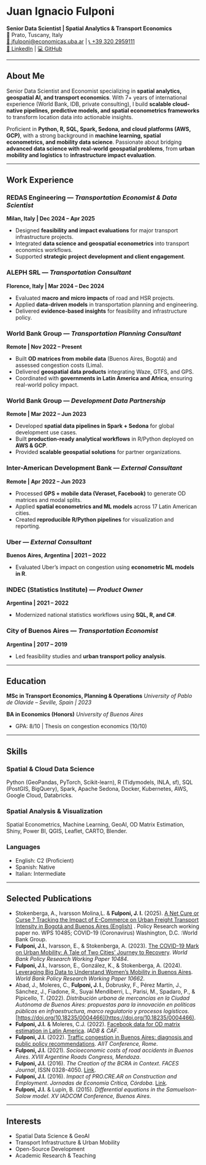 # Juan Ignacio Fulponi

**Senior Data Scientist | Spatial Analytics & Transport Economics**  
📍 Prato, Tuscany, Italy  
[📧 jfulponi@economicas.uba.ar](mailto:jfulponi@economicas.uba.ar) | [📞 +39 320 2959111](tel:+393202959111)  
[🔗 LinkedIn](https://www.linkedin.com/in/jfulponi) | [💻 GitHub](https://github.com/jfulponi)

---

## About Me

Senior Data Scientist and Economist specializing in **spatial analytics, geospatial AI, and transport economics**. With 7+ years of international experience (World Bank, IDB, private consulting), I build **scalable cloud-native pipelines, predictive models, and spatial econometrics frameworks** to transform location data into actionable insights.

Proficient in **Python, R, SQL, Spark, Sedona, and cloud platforms (AWS, GCP)**, with a strong background in **machine learning, spatial econometrics, and mobility data science**. Passionate about bridging **advanced data science with real-world geospatial problems**, from **urban mobility and logistics** to **infrastructure impact evaluation**.

---

## Work Experience

### REDAS Engineering — *Transportation Economist & Data Scientist*

**Milan, Italy | Dec 2024 – Apr 2025**

* Designed **feasibility and impact evaluations** for major transport infrastructure projects.
* Integrated **data science and geospatial econometrics** into transport economics workflows.
* Supported **strategic project development and client engagement**.

### ALEPH SRL — *Transportation Consultant*

**Florence, Italy | Mar 2024 – Dec 2024**

* Evaluated **macro and micro impacts** of road and HSR projects.
* Applied **data-driven models** in transportation planning and engineering.
* Delivered **evidence-based insights** for feasibility and infrastructure policy.

### World Bank Group — *Transportation Planning Consultant*

**Remote | Nov 2022 – Present**

* Built **OD matrices from mobile data** (Buenos Aires, Bogotá) and assessed congestion costs (Lima).
* Delivered **geospatial data products** integrating Waze, GTFS, and GPS.
* Coordinated with **governments in Latin America and Africa**, ensuring real-world policy impact.

### World Bank Group — *Development Data Partnership*

**Remote | Mar 2022 – Jun 2023**

* Developed **spatial data pipelines in Spark + Sedona** for global development use cases.
* Built **production-ready analytical workflows** in R/Python deployed on **AWS & GCP**.
* Provided **scalable geospatial solutions** for partner organizations.

### Inter-American Development Bank — *External Consultant*

**Remote | Apr 2022 – Jun 2023**

* Processed **GPS + mobile data (Veraset, Facebook)** to generate OD matrices and modal splits.
* Applied **spatial econometrics and ML models** across 17 Latin American cities.
* Created **reproducible R/Python pipelines** for visualization and reporting.

### Uber — *External Consultant*

**Buenos Aires, Argentina | 2021 – 2022**

* Evaluated Uber’s impact on congestion using **econometric ML models in R**.

### INDEC (Statistics Institute) — *Product Owner*

**Argentina | 2021 – 2022**

* Modernized national statistics workflows using **SQL, R, and C#**.

### City of Buenos Aires — *Transportation Economist*

**Argentina | 2017 – 2019**

* Led feasibility studies and **urban transport policy analysis**.

---

## Education

**MSc in Transport Economics, Planning & Operations**
*University of Pablo de Olavide – Seville, Spain | 2023*

**BA in Economics (Honors)**
*University of Buenos Aires*

* GPA: 8/10 | Thesis on congestion economics (10/10)

---

## Skills

### Spatial & Cloud Data Science

Python (GeoPandas, PyTorch, Scikit-learn), R (Tidymodels, INLA, sf), SQL (PostGIS, BigQuery), Spark, Apache Sedona, Docker, Kubernetes, AWS, Google Cloud, Databricks.

### Spatial Analysis & Visualization

Spatial Econometrics, Machine Learning, GeoAI, OD Matrix Estimation, Shiny, Power BI, QGIS, Leaflet, CARTO, Blender.

### Languages

* English: C2 (Proficient)
* Spanish: Native
* Italian: Intermediate

---

## Selected Publications
- Stokenberga, A., Ivarsson Molina,L. & **Fulponi, J. I.** (2025). [A Net Cure or Curse ? Tracking the Impact of E-Commerce on Urban Freight Transport Intensity in Bogotá and Buenos Aires (English)](http://documents.worldbank.org/curated/en/099400106152369383) . Policy Research working paper no. WPS 10485; COVID-19 (Coronavirus) Washington, D.C. :World Bank Group.  
- **Fulponi, J.I.**, Ivarsson, E., & Stokenberga, A. (2023). [The COVID-19 Mark on Urban Mobility: A Tale of Two Cities’ Journey to Recovery](https://ideas.repec.org/p/wbk/wbrwps/10484.html). *World Bank Policy Research Working Paper 10484*.  
- **Fulponi, J.I.**, Ivarsson, E., González, K., & Stokenberga, A. (2024). [Leveraging Big Data to Understand Women’s Mobility in Buenos Aires](https://ideas.repec.org/p/wbk/wbrwps/10662.html). *World Bank Policy Research Working Paper 10662*.  
- Abad, J., Moleres, C., **Fulponi, J. I.**, Dobrusky, F., Pérez Martín, J., Sánchez, J., Fiadone, R., Suyai Mendiberri, L., Parisi, M., Spadaro, P., & Pipicello, T. (2022). *Distribución urbana de mercancías en la Ciudad Autónoma de Buenos Aires: propuestas para la innovación en políticas públicas en infraestructura, marco regulatorio y procesos logísticos*. [https://doi.org/10.18235/0004466](https://doi.org/10.18235/0004466).  
-  **Fulponi, J.I.** & Moleres, C.J. (2022). [Facebook data for OD matrix estimation in Latin America](https://publications.iadb.org/es/metodologia-para-el-estudio-de-la-movilidad-con-datos-de-facebook-generacion-de-matrices-origen). *IADB & CAF*.  
-  **Fulponi, J.I.** (2022). [Traffic congestion in Buenos Aires: diagnosis and public policy recommendations](https://www.sciencedirect.com/science/article/pii/S2352146523001503). *AIIT Conference, Rome*.  
-  **Fulponi, J.I.** (2021). *Socioeconomic costs of road accidents in Buenos Aires*. *XVIII Argentine Roads Congress, Mendoza*.  
-  **Fulponi, J.I.** (2016). *The Creation of the BCRA in Context*. *FACES Journal*, ISSN 0328-4050. [Link](http://nulan.mdp.edu.ar/2537).  
-  **Fulponi, J.I.** (2016). *Impact of PRO.CRE.AR on Construction and Employment*. *Jornadas de Economía Crítica, Córdoba*. [Link](http://nulan.mdp.edu.ar/2510/).  
-  **Fulponi, J.I.** & Lupín, B. (2015). *Differential equations in the Samuelson-Solow model*. *XV IADCOM Conference, Buenos Aires*.  

---

## Interests

* Spatial Data Science & GeoAI
* Transport Infrastructure & Urban Mobility
* Open-Source Development
* Academic Research & Teaching
